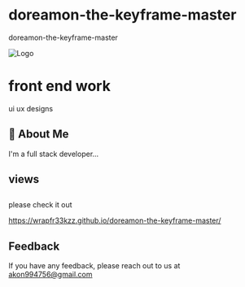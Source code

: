 # doreamon-the-keyframe-master
doreamon-the-keyframe-master

![Logo](https://avatars.githubusercontent.com/u/92801274?s=400&u=95ad3454ef2108572734fc243d9d58c0da060982&v=4)


# front end work

ui ux designs 


## 🚀 About Me
I'm a full stack developer...


## views 

## 

please check it out

https://wrapfr33kzz.github.io/doreamon-the-keyframe-master/
## Feedback

If you have any feedback, please reach out to us at akon994756@gmail.com


